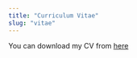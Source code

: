 ```yaml
---
title: "Curriculum Vitae"
slug: "vitae"
---
```


<!---
industry CV from [here](/vitae/industry_CV.pdf) or my academic CV
-->

You can download my CV from [here](/vitae/academia_CV.pdf)
